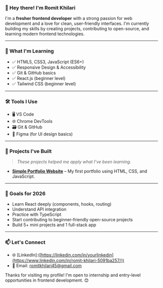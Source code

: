 ### 👋 Hey there! I'm Romit Khilari

I'm a **fresher frontend developer** with a strong passion for web development and a love for clean, user-friendly interfaces. I'm currently building my skills by creating projects, contributing to open-source, and learning modern frontend technologies.

---

### 🧠 What I'm Learning

- ✅ HTML5, CSS3, JavaScript (ES6+)
- ✅ Responsive Design & Accessibility
- ✅ Git & GitHub basics
- ✅ React.js (beginner level)
- ✅ Tailwind CSS (beginner level)

---

### 🛠️ Tools I Use

- 🖥️ VS Code
- 🌐 Chrome DevTools
- 🗃️ Git & GitHub
- 🎨 Figma (for UI design basics)

---

### 🧪 Projects I've Built

> *These projects helped me apply what I’ve been learning.*

- **[Simple Portfolio Website](https://github.com/yourusername/portfolio-site)** – My first portfolio using HTML, CSS, and JavaScript.

---

### 🎯 Goals for 2026

- Learn React deeply (components, hooks, routing)
- Understand API integration
- Practice with TypeScript
- Start contributing to beginner-friendly open-source projects
- Build 5+ mini projects and 1 full-stack app

---

### 📫 Let's Connect

- 🌐 [LinkedIn]:([https://linkedin.com/in/yourlinkedin](https://www.linkedin.com/in/romit-khilari-5091ba257/))
- 📧 Email: romitkhilari45@gmail.com

Thanks for visiting my profile! I'm open to internship and entry-level opportunities in frontend development. 😊
